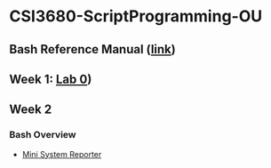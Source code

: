 # CSI3680-ScriptProgramming-OU
## Bash Reference Manual ([link](Bash%20Reference%20Manual%20-%202025.pdf))
## Week 1: [Lab 0](Environment%20Setup/Lab%200.md))
## Week 2
### Bash Overview
- [Mini System Reporter](Bash%20Overview/Mini_System_Reporter.ipynb)

